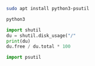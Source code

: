 ```bash
sudo apt install python3-psutil
```

```python
python3

import shutil
du = shutil.disk_usage("/"
print(du)
du.free / du.total * 100

import psutil
```
